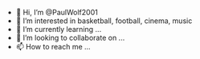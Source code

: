 - 👋 Hi, I’m @PaulWolf2001
- 👀 I’m interested in basketball, football, cinema, music
- 🌱 I’m currently learning ...
- 💞️ I’m looking to collaborate on ...
- 📫 How to reach me ...

<!---
PaulWolf2001/PaulWolf2001 is a ✨ special ✨ repository because its `README.md` (this file) appears on your GitHub profile.
You can click the Preview link to take a look at your changes.
--->
